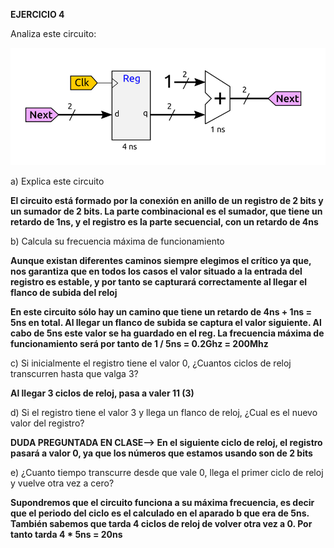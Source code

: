 **EJERCICIO 4**

Analiza este circuito:

![Image text](https://github.com/yolandalillo/2021-2022-ASAII/blob/main/S06/images/ejercicio4.png)

a) Explica este circuito

**El circuito está formado por la conexión en anillo de un registro de 2 bits y un sumador de 2 bits. La parte combinacional es el sumador, que tiene un retardo de 1ns, y el registro es la parte secuencial, con un retardo de 4ns**

b) Calcula su frecuencia máxima de funcionamiento

**Aunque existan diferentes caminos siempre elegimos el crítico ya que, nos garantiza que en todos los casos el valor situado a la entrada del registro es estable, y por tanto se capturará correctamente al llegar el flanco de subida del reloj**

**En este circuito sólo hay un camino que tiene un retardo de 4ns + 1ns = 5ns en total. Al llegar un flanco de subida se captura el valor siguiente. Al cabo de 5ns este valor se ha guardado en el reg. La frecuencia máxima de funcionamiento será por tanto de 1 / 5ns = 0.2Ghz = 200Mhz**

c) Si inicialmente el registro tiene el valor 0, ¿Cuantos ciclos de reloj transcurren hasta que valga 3?

**Al llegar 3 ciclos de reloj, pasa a valer 11 (3)**

d) Si el registro tiene el valor 3 y llega un flanco de reloj, ¿Cual es el nuevo valor del registro?

**DUDA PREGUNTADA EN CLASE--> En el siguiente ciclo de reloj, el registro pasará a valor 0, ya que los números que estamos usando son de 2 bits**

e) ¿Cuanto tiempo transcurre desde que vale 0, llega el primer ciclo de reloj y vuelve otra vez a cero?

**Supondremos que el circuito funciona a su máxima frecuencia, es decir que el periodo del ciclo es el calculado en el aparado b que era de 5ns. También sabemos que tarda 4 ciclos de reloj de volver otra vez a 0. Por tanto tarda 4 * 5ns = 20ns**

